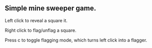 Simple mine sweeper game.
-----
Left click to reveal a square it.

Right click to flag/unflag a square.

Press c to toggle flagging mode, which turns left click into a flagger.

